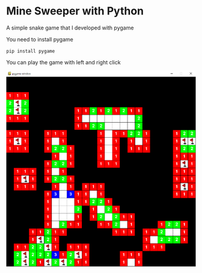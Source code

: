 # Mine Sweeper with Python

A simple snake game that I developed with pygame

You need to install pygame

```
pip install pygame
```

You can play the game with left and right click

<img src = "images/mine_sweeper.png">
